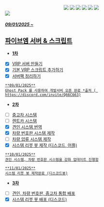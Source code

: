 <div align= "center">
      <div style="text-align: center;">
    <div style="margin: ; text-align: center;" "text-align: left;"> <img src="https://img.shields.io/badge/Node.js-339933?style=flat&logo=Node.js&logoColor=white">
          <img src="https://img.shields.io/badge/MySQL-4479A1?style=flat&logo=MySQL&logoColor=white">
          <img src="https://img.shields.io/badge/Javascript-F7DF1E?style=flat&logo=Javascript&logoColor=white">
          <img src="https://img.shields.io/badge/Discord-5865F2?style=flat&logo=Discord&logoColor=white">
          <img src="https://img.shields.io/badge/Lua-2C2D72?style=flat">
          <a href=mailto:hackplay041@gmail.com> <img src="https://img.shields.io/badge/Gmail-EA4335?style=flat&logo=Gmail&logoColor=white&link=mailto:hackplay041@gmail.com">
          </div>
          </div>
    </div>
    <img src="https://capsule-render.vercel.app/api?type=waving&color=random&height=120&text=Fivem-sv&animation=&fontColor=ffffff&fontSize=60" />
</div>

##### 09/01/2025 ~ 

## 파이브엠 서버 & 스크립트
- **1차**
- [X] VRP 서버 만들기
- [X] 기본 VRP 스크립트 추가하기
- [X] 서버팩 정리하기
      
```
**09/01/2025**
Ghost Pack 를 사용하여 개발서버 오픈 완료 *출처 ( https://discord.com/invite/Q66C663)
```
- **2차**
- [ ] 중고차 시스템
- [ ] 렌트카 시스템
- [X] 견인 시스템 번역
- [X] 차량 번호판 시스템 제작
- [ ] 차량 압류 시스템 제작
- [X] 시스템 리붓 봇 제작 (디스코드, 어플)

```
**10/01/2025**
견인 시스템, 차량 번호판 시스템을 강화 업데이트 진행함

**11/01/2025**
시스템 리붓 봇 제작완료 (디스코드봇)
```
- **3차**
- [ ] 견인, 차량 번호판, 중고차 통합 배포
- [X] 시스템 리붓 봇 배포 (디스코드)
